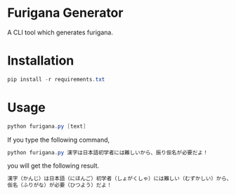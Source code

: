 # Furigana Generator
A CLI tool which generates furigana.

# Installation
```powershell
pip install -r requirements.txt
```

# Usage
```powershell
python furigana.py [text]
```
If you type the following command,
```powershell
python furigana.py 漢字は日本語初学者には難しいから、振り仮名が必要だよ！
```

you will get the following result.
```powershell
漢字（かんじ）は日本語（にほんご）初学者（しょがくしゃ）には難しい（むずかしい）から、振り
仮名（ふりがな）が必要（ひつよう）だよ！
```
